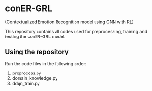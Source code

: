 # conER-GRL
(Contextualized Emotion Recognition model using GNN with RL)

This repository contains all codes used for preprocessing, training and testing the conER-GRL model.

## Using the repository
Run the code files in the following order:
1. preprocess.py
2. domain_knowledge.py
3. ddqn_train.py


